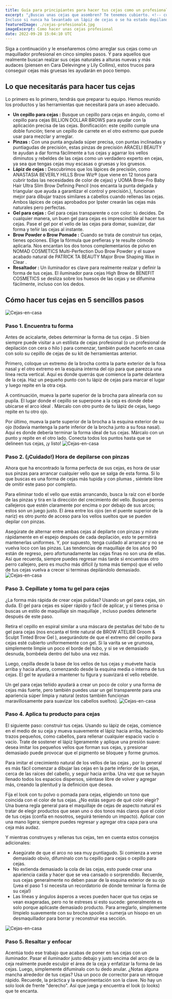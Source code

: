 ```yaml
---
title: Guía para principiantes para hacer tus cejas como un profesional
excerpt: "¿Buscas unas cejas que asombren? Te tenemos cubierto. <!-- cut --> Esta característica facial que a menudo se pasa por alto es más importante de lo que piensa: sus cejas enmarcan su rostro y pueden hacer que sus ojos se vean más abiertos y más despiertos, dependiendo de cómo los forme.
Incluso si nunca ha levantado un lápiz de cejas o se ha estado depilando y arreglando el vello de las cejas durante mucho tiempo, definir sus cejas puede parecer intimidante. Pero no te estreses: crear unas cejas perfectas es bastante fácil. El truco es seguir la forma natural de tus cejas y trabajar con lo que tienes."
featuredImage: ./cejas-profesional4.jpg
imageExcerpt: Como hacer unas cejas profesional 
date: 2022-09-28 15:04:10 UTC
---
```

Siga a continuación y le enseñaremos cómo arreglar sus cejas como un maquillador profesional en cinco simples pasos. Y para aquellos que realmente buscan realzar sus cejas naturales a alturas nuevas y más audaces (piensen en Cara Delevingne y Lily Collins), estos trucos para conseguir cejas más gruesas les ayudarán en poco tiempo.

## Lo que necesitarás para hacer tus cejas
Lo primero es lo primero, tendrás que preparar tu equipo. Hemos reunido los productos y las herramientas que necesitará para un aseo adecuado. 

- **Un cepillo para cejas :** Busque un cepillo para cejas en ángulo, como el cepillo para cejas BILLION DOLLAR BROWS para ayudar con la aplicación precisa de las cejas. Bonificación: este cepillo cumple una doble función; tiene un cepillo de carrete en el otro extremo que puede usar para mezclar y arreglar.
- **Pinzas :** Con una punta angulada súper precisa, con puntas inclinadas y puntiagudas de precisión, estas pinzas de precisión ARACELI BEAUTY te ayudan a dar forma fácilmente a tus cejas y agarrar los vellos diminutos y rebeldes de las cejas como un verdadero experto en cejas, ya sea que tengas cejas muy escasas o gruesas y los gruesos.
- **Lápiz de cejas :** Descubrimos que los lápices de precisión, como ANASTASIA BEVERLY HILLS Brow Wiz® (que viene en 12 tonos para cubrir todas las necesidades de color de cejas) y UOMA Brow-Fro Baby Hair Ultra Slim Brow Defining Pencil (nos encanta la punta delgada y triangular que ayuda a garantizar el control y precisión.), funcionan mejor para dibujar trazos similares a cabellos cuando rellenas las cejas. Ambos lápices de cejas aprobados por Ipster crearán las cejas más naturales pero perfectas.
- **Gel para cejas :** Gel para cejas transparente o con color: tú decides. De cualquier manera, un buen gel para cejas es imprescindible al hacer tus cejas. Pase el gel por el vello de las cejas para domar, suavizar, dar forma y teñir las cejas al instante.
- **Brow Powder o Brow Pomade :** Cuando se trata de construir tus cejas, tienes opciones. Elige la fórmula que prefieras y te resulte cómodo aplicarla. Nos encantan los dos tonos complementarios de polvo en NOMAD COSMETICS Multi-Perfection Duo Brow Powder y el suave acabado natural de PATRICK TA BEAUTY Major Brow Shaping Wax in Clear .
- **Resaltador :** Un iluminador es clave para realmente realzar y definir la forma de tus cejas. El iluminador para cejas High Brow de BENEFIT COSMETICS se desliza sobre los huesos de las cejas y se difumina fácilmente, incluso con los dedos.

## Cómo hacer tus cejas en 5 sencillos pasos
![Cejas-en-casa](./cejas-profesional2.jpg)
### Paso 1. Encuentra tu forma
Antes de acicalarte, debes determinar la forma de tus cejas . Si bien siempre puede visitar a un estilista de cejas profesional (o un profesional de depilación con cera o hilo ) para comenzar, también puede hacerlo en casa con solo su cepillo de cejas de su kit de herramientas anterior.

Primero, coloque un extremo de la brocha contra la parte exterior de la fosa nasal y el otro extremo en la esquina interna del ojo para que parezca una línea recta vertical. Aquí es donde querrás que comience la parte delantera de la ceja. Haz un pequeño punto con tu lápiz de cejas para marcar el lugar y luego repite en la otra ceja.

A continuación, mueva la parte superior de la brocha para alinearla con su pupila. El lugar donde el cepillo se superpone a la ceja es donde debe ubicarse el arco ideal . Márcalo con otro punto de tu lápiz de cejas, luego repite en tu otro ojo.

Por último, mueva la parte superior de la brocha a la esquina exterior de su ojo (todavía mantenga la parte inferior de la brocha junto a su fosa nasal). Aquí es donde debería terminar la forma ideal de tus cejas. Márcalo con un punto y repite en el otro lado. Conecta todos los puntos hasta que se delineen tus cejas, ¡y listo!
![Cejas-en-casa](./cejas-profesional1.jpg)

### Paso 2. (¡Cuidado!) Hora de depilarse con pinzas
Ahora que ha encontrado la forma perfecta de sus cejas, es hora de usar sus pinzas para arrancar cualquier vello que se salga de esta forma. Si lo que buscas es una forma de cejas más tupida y con plumas , siéntete libre de omitir este paso por completo.

Para eliminar todo el vello que estás arrancando, busca la raíz con el borde de las pinzas y tira en la dirección del crecimiento del vello. Busque perros callejeros que estén claramente por encima o por debajo de sus arcos; estos son un juego justo. El área entre los ojos (en el puente superior de la nariz) es otro punto de acceso para los vellos sueltos que se pueden depilar con pinzas.

Asegúrate de alternar entre ambas cejas al depilarte con pinzas y mírate rápidamente en el espejo después de cada depilación, esto te permitirá mantenerlas uniformes. Y, por supuesto, tenga cuidado al arrancar y no se vuelva loco con las pinzas. Las tendencias de maquillaje de los años 90 están de regreso, pero afortunadamente las cejas finas no son una de ellas. Así que recuerda, siempre puedes regresar más tarde si encuentras otro perro callejero, pero es mucho más difícil (y toma más tiempo) que el vello de tus cejas vuelva a crecer si terminas depilándolo demasiado.
![Cejas-en-casa](./cejas-profesional.jpg)

### Paso 3. Cepíllate y toma tu gel para cejas
¿La forma más rápida de crear cejas pulidas? Usando un gel para cejas, sin duda. El gel para cejas es súper rápido y fácil de aplicar, y si tienes prisa o buscas un estilo de maquillaje sin maquillaje , incluso puedes detenerte después de este paso.

Retira el cepillo en espiral similar a una máscara de pestañas del tubo de tu gel para cejas (nos encanta el tinte natural de BROW ATELIER Groom & Sculpt Tinted Brow Gel ), asegurándote de que el extremo del cepillo para cejas esté cubierto uniformemente con gel. Si la varita se ve grumosa, simplemente limpie un poco el borde del tubo, y si se ve demasiado desnuda, bombéela dentro del tubo una vez más.

Luego, cepilla desde la base de los vellos de tus cejas y muévete hacia arriba y hacia afuera, comenzando desde la esquina media o interna de tus cejas. El gel te ayudará a mantener tu figura y suavizará el vello rebelde.

Un gel para cejas teñido ayudará a crear un poco de color y una forma de cejas más fuerte, pero también puedes usar un gel transparente para una apariencia súper limpia y natural (estos también funcionan maravillosamente para suavizar los cabellos sueltos).
![Cejas-en-casa](./cejas-profesional4.jpg)

### Paso 4. Aplica tu producto para cejas
El siguiente paso: construir tus cejas. Usando su lápiz de cejas, comience en el medio de su ceja y mueva suavemente el lápiz hacia arriba, haciendo trazos pequeños, como cabellos, para rellenar cualquier espacio vacío o vacío. Trate de sostener el lápiz ligeramente y aplique una presión suave: desea imitar los pequeños vellos que forman sus cejas, y presionar demasiado puede provocar que el pigmento se bloquee y forme grumos.

Para imitar el crecimiento natural de los vellos de las cejas , por lo general es más fácil comenzar a dibujar las cejas en la parte inferior de las cejas, cerca de las raíces del cabello, y seguir hacia arriba. Una vez que se hayan llenado todos los espacios dispersos, siéntase libre de volver y agregar más, creando la plenitud y la definición que desea.

Fija el look con tu polvo o pomada para cejas, eligiendo un tono que coincida con el color de tus cejas. ¿No estás seguro de qué color elegir? Una buena regla general para el maquillaje de cejas de aspecto natural es tratar de elegir productos que sean uno o dos tonos más claros que el color de tus cejas (confía en nosotros, seguirá teniendo un impacto). Aplicar con una mano ligera; siempre puedes regresar y agregar otra capa para una ceja más audaz.

Y mientras construyes y rellenas tus cejas, ten en cuenta estos consejos adicionales:

- Asegúrate de que el arco no sea muy puntiagudo. Si comienza a verse demasiado obvio, difumínalo con tu cepillo para cejas o cepillo para cejas.
- No extienda demasiado la cola de las cejas, esto puede crear una apariencia caída y hacer que se vea cansado o sorprendido. Recuerde, sus cejas generalmente no deben pasar de la esquina exterior de su ojo (¡vea el paso 1 si necesita un recordatorio de dónde terminar la forma de su ceja!)
- Las líneas y ángulos ásperos a veces pueden hacer que tus cejas se vean exageradas, pero no te estreses si esto sucede: generalmente es solo porque aplicaste demasiado producto. Para arreglarlo, simplemente límpielo suavemente con su brocha spoolie o sumerja un hisopo en un desmaquillador para borrar y reconstruir esa sección.
  
![Cejas-en-casa](./cejas-profesional3.jpg)

### Paso 5. Resaltar y enfocar
Acentúa todo ese trabajo que acabas de poner en tus cejas con un iluminador. Pasar el iluminador justo debajo y justo encima del arco de la ceja realmente puede esculpir el área de la ceja y enfatizar la forma de las cejas. Luego, simplemente difumínalo con tu dedo anular. ¿Notas alguna mancha alrededor de tus cejas? Usa un poco de corrector para un retoque rápido. Recuerde, la práctica y la experimentación son la clave. No hay un solo look de frente "derecho". Así que juega y encuentra el look (o looks) que te encanta.
